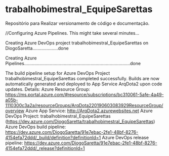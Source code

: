 # trabalhobimestral_EquipeSarettas
Repositório para Realizar versionamento de código e documentação.


//Configuring Azure Pipelines. This might take several minutes...

Creating Azure DevOps project trabalhobimestral_EquipeSarettas on DiogoSaretta....................done

Creating Azure Pipelines...................................................................................done

The build pipeline setup for Azure DevOps Project trabalhobimestral_EquipeSarettas completed successfully. Builds are now automatically generated and deployed to App Service ArqDota2 upon code updates.
Details:
  Azure Resource Group: https://ms.portal.azure.com/#resource/subscriptions/bc310061-5afe-4a49-a05b-1110300c3a2a/resourceGroups/ArqDota220190603083929ResourceGroup/overview
  Azure App Service: http://ArqDota2.azurewebsites.net
  Azure DevOps Project: trabalhobimestral_EquipeSarettas (https://dev.azure.com/DiogoSaretta/trabalhobimestral_EquipeSarettas)
  Azure DevOps build pipeline: https://dev.azure.com/DiogoSaretta/91e7ebac-2fe1-48bf-8276-4154efa72ddd/_build/definition?definitionId=1
  Azure DevOps release pipeline: https://dev.azure.com/DiogoSaretta/91e7ebac-2fe1-48bf-8276-4154efa72ddd/_release?definitionId=1
